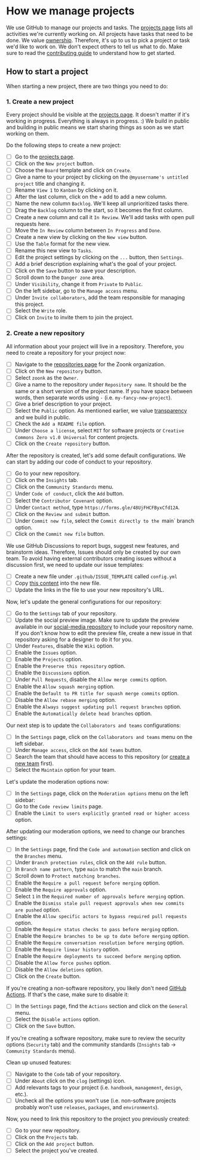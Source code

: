 # How we manage projects

We use GitHub to manage our projects and tasks.
The [projects page](https://github.com/orgs/zoonk/projects?type=beta) lists all activities we're currently working on.
All projects have tasks that need to be done.
We value [ownership](../about/values.md#ownership).
Therefore, it's up to us to pick a project or task we'd like to work on.
We don't expect others to tell us what to do.
Make sure to read the [contributing guide](../CONTRIBUTING.md) to understand how to get started.

## How to start a project

When starting a new project, there are two things you need to do:

### 1. Create a new project

Every project should be visible at the [projects page](https://github.com/orgs/zoonk/projects?type=beta).
It doesn't matter if it's working in progress.
Everything is always in progress. :)
We build in public and building in public means we start sharing things as soon as we start working on them.

Do the following steps to create a new project:

- [ ] Go to the [projects page](https://github.com/orgs/zoonk/projects?type=beta).
- [ ] Click on the `New project` button.
- [ ] Choose the `Board` template and click on `Create`.
- [ ] Give a name to your project by clicking on the `@myusername's untitled project` title and changing it.
- [ ] Rename `View 1` to `Kanban` by clicking on it.
- [ ] After the last column, click on the `+` add to add a new column.
- [ ] Name the new column `Backlog`. We'll keep all unprioritized tasks there.
- [ ] Drag the `Backlog` column to the start, so it becomes the first column.
- [ ] Create a new column and call it `In Review`. We'll add tasks with open pull requests here.
- [ ] Move the `In Review` column between `In Progress` and `Done`.
- [ ] Create a new view by clicking on the `New view` button.
- [ ] Use the `Table` format for the new view.
- [ ] Rename this new view to `Tasks`.
- [ ] Edit the project settings by clicking on the `...` button, then `Settings`.
- [ ] Add a brief description explaining what's the goal of your project.
- [ ] Click on the `Save` button to save your description.
- [ ] Scroll down to the `Danger zone` area.
- [ ] Under `Visibility`, change it from `Private` to `Public`.
- [ ] On the left sidebar, go to the `Manage access` menu.
- [ ] Under `Invite collaborators`, add the team responsible for managing this project.
- [ ] Select the `Write` role.
- [ ] Click on `Invite` to invite them to join the project.

### 2. Create a new repository

All information about your project will live in a repository.
Therefore, you need to create a repository for your project now:

- [ ] Navigate to the [repositories page](https://github.com/orgs/zoonk/repositories) for the Zoonk organization.
- [ ] Click on the `New repository` button.
- [ ] Select `zoonk` as the `Owner`.
- [ ] Give a name to the repository under `Repository name`.
It should be the same or a short version of the project name.
If you have space between words, then separate words using `-` (i.e. `my-fancy-new-project`).
- [ ] Give a brief description to your project.
- [ ] Select the `Public` option. As mentioned earlier, we value [transparency](../values.md#transparency) and we build in public.
- [ ] Check the `Add a README file` option.
- [ ] Under `Choose a license`, select `MIT` for software projects or `Creative Commons Zero v1.0 Universal` for content projects.
- [ ] Click on the `Create repository` button.

After the repository is created, let's add some default configurations.
We can start by adding our code of conduct to your repository.

- [ ] Go to your new repository.
- [ ] Click on the `Insights` tab.
- [ ] Click on the `Community Standards` menu.
- [ ] Under `Code of conduct`, click the `Add` button.
- [ ] Select the `Contributor Covenant` option.
- [ ] Under `Contact method`, type `https://forms.gle/48UjFHCFByxCfd12A`.
- [ ] Click on the `Review and submit` button.
- [ ] Under `Commit new file`, select the `Commit directly to the `main` branch option.
- [ ] Click on the `Commit new file` button.

We use GitHub Discussions to report bugs, suggest new features, and brainstorm ideas.
Therefore, Issues should only be created by our own team.
To avoid having external contributors creating issues without a discussion first, we need to update our issue templates:

- [ ] Create a new file under `.github/ISSUE_TEMPLATE` called `config.yml`
- [ ] Copy [this content](../.github/ISSUE_TEMPLATE/config.yml) into the new file.
- [ ] Update the links in the file to use your new repository's URL.

Now, let's update the general configurations for our repository:

- [ ] Go to the `Settings` tab of your repository.
- [ ] Update the social preview image.
Make sure to update the preview available in our [social-media repository](https://github.com/zoonk/social-media)
to include your repository name.
If you don't know how to edit the preview file, create a new issue in that repository asking for a designer to do it for you.
- [ ] Under `Features`, disable the `Wiki` option.
- [ ] Enable the `Issues` option.
- [ ] Enable the `Projects` option.
- [ ] Enable the `Preserve this repository` option.
- [ ] Enable the `Discussions` option.
- [ ] Under `Pull Requests`, disable the `Allow merge commits` option.
- [ ] Enable the `Allow squash merging` option.
- [ ] Enable the `Default to PR title for squash merge commits` option.
- [ ] Disable the `Allow rebase merging` option.
- [ ] Enable the `Always suggest updating pull request branches` option.
- [ ] Enable the `Automatically delete head branches` option.

Our next step is to update the `Collaborators and teams` configurations:

- [ ] In the `Settings` page, click on the `Collaborators and teams` menu on the left sidebar.
- [ ] Under `Manage access`, click on the `Add teams` button.
- [ ] Search the team that should have access to this repository (or [create a new team](https://github.com/orgs/zoonk/new-team) first).
- [ ] Select the `Maintain` option for your team.

Let's update the moderation options now:

- [ ] In the `Settings` page, click on the `Moderation options` menu on the left sidebar:
- [ ] Go to the `Code review limits` page.
- [ ] Enable the `Limit to users explicitly granted read or higher access` option.

After updating our moderation options, we need to change our branches settings:

- [ ] In the `Settings` page, find the `Code and automation` section and click on the `Branches` menu.
- [ ] Under `Branch protection rules`, click on the `Add rule` button.
- [ ] In `Branch name pattern`, type `main` to match the `main` branch.
- [ ] Scroll down to `Protect matching branches`.
- [ ] Enable the `Require a pull request before merging` option.
- [ ] Enable the `Require approvals` option.
- [ ] Select `1` in the `Required number of approvals before merging` option.
- [ ] Enable the `Dismiss stale pull request approvals when new commits are pushed` option.
- [ ] Enable the `Allow specific actors to bypass required pull requests` option.
- [ ] Enable the `Require status checks to pass before merging` option.
- [ ] Enable the `Require branches to be up to date before merging` option.
- [ ] Enable the `Require conversation resolution before merging` option.
- [ ] Enable the `Require linear history` option.
- [ ] Enable the `Require deployments to succeed before merging` option.
- [ ] Disable the `Allow force pushes` option.
- [ ] Disable the `Allow deletions` option.
- [ ] Click on the `Create` button.

If you're creating a non-software repository, you likely don't need [GitHub Actions](https://github.com/features/actions).
If that's the case, make sure to disable it:

- [ ] In the `Settings` page, find the `Actions` section and click on the `General` menu.
- [ ] Select the `Disable actions` option.
- [ ] Click on the `Save` button.

If you're creating a software repository,
make sure to review the security options (`Security` tab)
and the community standards (`Insights` tab -> `Community Standards` menu).

Clean up unused features:

- [ ] Navigate to the `Code` tab of your repository.
- [ ] Under `About` click on the `clog` (settings) icon.
- [ ] Add relevants tags to your project (i.e. `handbook`, `management`, `design`, etc.).
- [ ] Uncheck all the options you won't use (i.e. non-software projects probably won't use `releases`, `packages`, and `environments`).

Now, you need to link this repository to the project you previously created:

- [ ] Go to your new repository.
- [ ] Click on the `Projects` tab.
- [ ] Click on the `Add project` button.
- [ ] Select the project you've created.
